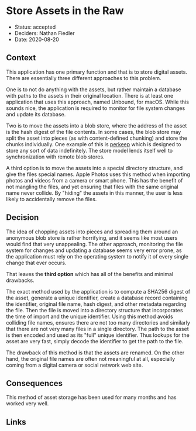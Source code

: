 # Store Assets in the Raw

* Status: accepted
* Deciders: Nathan Fiedler
* Date: 2020-08-20

## Context

This application has one primary function and that is to store digital assets. There are essentially three different approaches to this problem.

One is to not do anything with the assets, but rather maintain a database with paths to the assets in their original location. There is at least one application that uses this approach, named Unbound, for macOS. While this sounds nice, the application is required to monitor for file system changes and update its database.

Two is to move the assets into a blob store, where the address of the asset is the hash digest of the file contents. In some cases, the blob store may split the asset into pieces (as with content-defined chunking) and store the chunks individually. One example of this is [perkeep](https://perkeep.org) which is designed to store any sort of data indefinitely. The store model lends itself well to synchronization with remote blob stores.

A third option is to move the assets into a special directory structure, and give the files special names. Apple Photos uses this method when importing photos and videos from a camera or smart phone. This has the benefit of not mangling the files, and yet ensuring that files with the same original name never collide. By "hiding" the assets in this manner, the user is less likely to accidentally remove the files.

## Decision

The idea of chopping assets into pieces and spreading them around an anonymous blob store is rather horrifying, and it seems like most users would find that very unappealing. The other approach, monitoring the file system for changes and updating a database seems very error prone, as the application must rely on the operating system to notify it of every single change that ever occurs.

That leaves the **third option** which has all of the benefits and minimal drawbacks.

The exact method used by the application is to compute a SHA256 digest of the asset, generate a unique identifier, create a database record containing the identifier, original file name, hash digest, and other metadata regarding the file. Then the file is moved into a directory structure that incorporates the time of import and the unique identifier. Using this method avoids colliding file names, ensures there are not too many directories and similarly that there are not very many files in a single directory. The path to the asset is then encoded and used as its "full" unique identifier. Thus lookups for the asset are very fast, simply decode the identifier to get the path to the file.

The drawback of this method is that the assets are renamed. On the other hand, the original file names are often not meaningful at all, especially coming from a digital camera or social network web site.

## Consequences

This method of asset storage has been used for many months and has worked very well.

## Links
